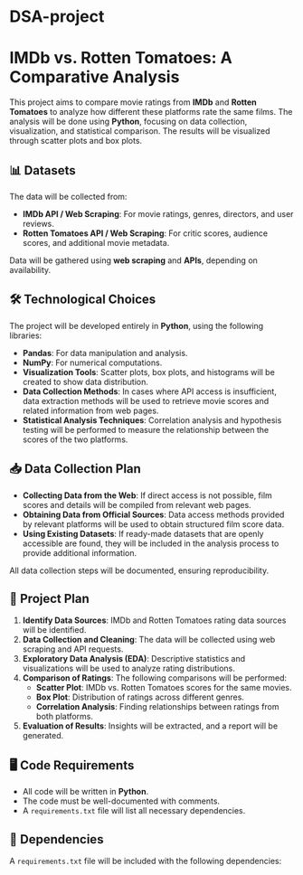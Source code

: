 # DSA-project
# IMDb vs. Rotten Tomatoes: A Comparative Analysis

This project aims to compare movie ratings from **IMDb** and **Rotten Tomatoes** to analyze how different these platforms rate the same films. The analysis will be done using **Python**, focusing on data collection, visualization, and statistical comparison. The results will be visualized through scatter plots and box plots.

## 📊 Datasets

The data will be collected from:
- **IMDb API / Web Scraping**: For movie ratings, genres, directors, and user reviews.
- **Rotten Tomatoes API / Web Scraping**: For critic scores, audience scores, and additional movie metadata.

Data will be gathered using **web scraping** and **APIs**, depending on availability.

## 🛠️ Technological Choices

The project will be developed entirely in **Python**, using the following libraries:

- **Pandas**: For data manipulation and analysis.
- **NumPy**: For numerical computations.
- **Visualization Tools**: Scatter plots, box plots, and histograms will be created to show data distribution.
- **Data Collection Methods**: In cases where API access is insufficient, data extraction methods will be used to retrieve movie scores and related information from web pages.
- **Statistical Analysis Techniques**: Correlation analysis and hypothesis testing will be performed to measure the relationship between the scores of the two platforms.


## 📥 Data Collection Plan

- **Collecting Data from the Web**: If direct access is not possible, film scores and details will be compiled from relevant web pages.
- **Obtaining Data from Official Sources**: Data access methods provided by relevant platforms will be used to obtain structured film score data.
- **Using Existing Datasets**: If ready-made datasets that are openly accessible are found, they will be included in the analysis process to provide additional information.

All data collection steps will be documented, ensuring reproducibility.

## 🔎 Project Plan

1. **Identify Data Sources**: IMDb and Rotten Tomatoes rating data sources will be identified.
2. **Data Collection and Cleaning**: The data will be collected using web scraping and API requests.
3. **Exploratory Data Analysis (EDA)**: Descriptive statistics and visualizations will be used to analyze rating distributions.
4. **Comparison of Ratings**: The following comparisons will be performed:
   - **Scatter Plot**: IMDb vs. Rotten Tomatoes scores for the same movies.
   - **Box Plot**: Distribution of ratings across different genres.
   - **Correlation Analysis**: Finding relationships between ratings from both platforms.
5. **Evaluation of Results**: Insights will be extracted, and a report will be generated.

## 🖥️ Code Requirements

- All code will be written in **Python**.
- The code must be well-documented with comments.
- A `requirements.txt` file will list all necessary dependencies. 

## 📌 Dependencies

A `requirements.txt` file will be included with the following dependencies:

